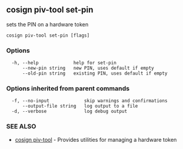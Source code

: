 ## cosign piv-tool set-pin

sets the PIN on a hardware token

```
cosign piv-tool set-pin [flags]
```

### Options

```
  -h, --help             help for set-pin
      --new-pin string   new PIN, uses default if empty
      --old-pin string   existing PIN, uses default if empty
```

### Options inherited from parent commands

```
  -f, --no-input             skip warnings and confirmations
      --output-file string   log output to a file
  -d, --verbose              log debug output
```

### SEE ALSO

* [cosign piv-tool](cosign_piv-tool.md)	 - Provides utilities for managing a hardware token


